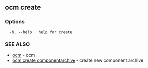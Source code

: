 ## ocm create



### Options

```
  -h, --help   help for create
```

### SEE ALSO

* [ocm](ocm.md)	 - ocm
* [ocm create componentarchive](ocm_create_componentarchive.md)	 - create new component archive

